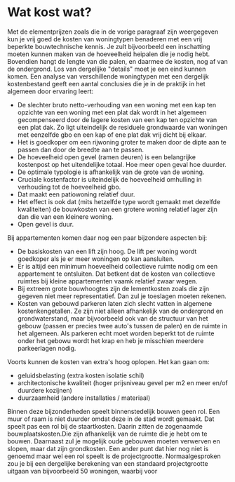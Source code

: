 # Wat kost wat?

Met de elementprijzen zoals die in de vorige paragraaf zijn weergegeven kun je vrij goed de kosten van woningtypen benaderen met een vrij beperkte bouwtechnische kennis. Je zult bijvoorbeeld een inschatting moeten kunnen maken van de hoeveelheid heipalen die je nodig hebt. Bovendien hangt de lengte van die palen, en daarmee de kosten, nog af van de ondergrond. Los van dergelijke "details" moet je een eind kunnen komen. Een analyse van verschillende woningtypen met een dergelijk kostenbestand geeft een aantal conclusies die je in de praktijk in het algemeen door ervaring leert:

- De slechter bruto netto-verhouding van een woning met een kap ten opzichte van een woning met een plat dak wordt in het algemeen gecompenseerd door de lagere kosten van een kap ten opzichte van een plat dak. Zo ligt uiteindelijk de residuele grondwaarde van woningen met eenzelfde gbo en een kap of ene plat dak vrij dicht bij elkaar.
- Het is goedkoper om een rijwoning groter te maken door de dipte aan te passen dan door de breedte aan te passen.
- De hoeveelheid open gevel (ramen deuren) is een belangrijke kostenpost op het uitendelijke totaal. Hoe meer open geval hoe duurder.
- De optimale typologie is afhankelijk van de grote van de woning.
- Cruciale kostenfactor is uiteindelijk de hoeveelheid omhulling in verhouding tot de hoeveelheid gbo.
- Dat maakt een patiowoning relatief duur.
- Het effect is ook dat (mits hetzelfde type wordt gemaakt met dezelfde kwaliteiten) de bouwkosten van een grotere woning relatief lager zijn dan die van een kleinere woning.
- Open gevel is duur.

Bij appartementen komen daar nog een paar bijzondere aspecten bij:
- De basiskosten van een lift zijn hoog. De lift per woning wordt goedkoper als je er meer woningen op kan aansluiten.
- Er is altijd een minimum hoeveelheid collectieve ruimte nodig om een appartement te ontsluiten. Dat betkent dat de kosten van collectieve ruimtes bij kleine appartementen vaamk relatief zwaar wegen.
- Bij extreem grote bouwhoogtes zijn de lementkosten zoals die zijn gegeven niet meer representatief. Dan zul je toeslagen moeten rekenen.
- Kosten van gebouwd parkeren laten zich slecht vatten in algemene kostenkengetallen. Ze zijn niet alleen afhankelijk van de ondergrond en grondwaterstand, maar bijvoorbeeld ook van de structuur van het gebouw (passen er precies twee auto's tussen de palen) en de ruimte in het algemeen. Als parkeren echt moet worden beperkt tot de ruimte onder het gebowu wordt het krap en heb je misschien meerdere parkeerlagen nodig.

Voorts kunnen de kosten van extra's hoog oplopen. Het kan gaan om:
- geluidsbelasting (extra kosten isolatie schil)
- architectonische kwaliteit (hoger prijsniveau gevel per m2 en meer en/of duurdere kozijnen)
- duurzaamheid (andere installaties / materiaal)



Binnen deze bijzonderheden speelt binnenstedelijk bouwen geen rol. Een muur of raam is niet duurder omdat deze in de stad wordt gemaakt. Dat speelt pas een rol bij de staartkosten. Daarin zitten de zogenaamde bouwplaatskosten.Die zijn afhankelijk van de ruimte die je hebt om te bouwen. Daarnaast zul je mogelijk oude gebouwen moeten verwerven en slopen, maar dat zijn grondkosten. Een ander punt dat hier nog niet is genoemd maar wel een rol speelt is de projectgrootte. Normaalgesproken zou je bij een dergelijke berekening van een standaard projectgrootte uitgaan van bijvoorbeeld 50 woningen, waarbij voor 


